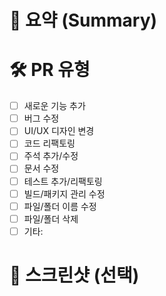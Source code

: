 # 📝 요약 (Summary)
<!--- 이번 PR의 목적과 변경 사항을 간단히 작성해주세요. 
예: 무엇을, 왜 수정했는지 명확히 기술 -->

# 🛠️ PR 유형
<!--- 해당되는 항목 체크 -->
- [ ] 새로운 기능 추가
- [ ] 버그 수정
- [ ] UI/UX 디자인 변경
- [ ] 코드 리팩토링
- [ ] 주석 추가/수정
- [ ] 문서 수정
- [ ] 테스트 추가/리팩토링
- [ ] 빌드/패키지 관리 수정
- [ ] 파일/폴더 이름 수정
- [ ] 파일/폴더 삭제
- [ ] 기타: 

# 📸 스크린샷 (선택)
<!--- UI/UX 관련 변경 시 첨부 -->
